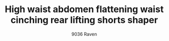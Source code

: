 ---
layout: product
title: High waist abdomen flattening waist cinching rear lifting shorts shaper
subtitle: 9036 Raven
price: '38.00'
feature_image: 
  - /shaping-lingerie/9036-front-black.jpg
  - /shaping-lingerie/9036-beige-back-side.jpg
categories: 
  - Tummy & Waist
  - Rear & Hips
  - Thighs & Legs
  - shorts & leggings
---